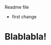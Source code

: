 Readme file
- first change

<html>
   <head></head>
   <body>
      <h1>Blablabla!</h1>
   </body>
</html>
